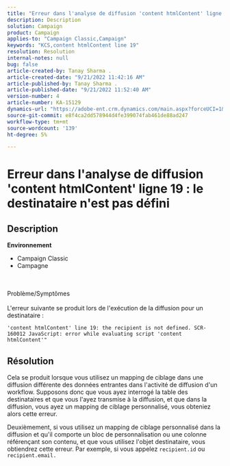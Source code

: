 ```yaml
---
title: "Erreur dans l'analyse de diffusion 'content htmlContent' ligne 19 : recipient n'est pas défini"
description: Description
solution: Campaign
product: Campaign
applies-to: "Campaign Classic,Campaign"
keywords: "KCS,content htmlContent line 19"
resolution: Resolution
internal-notes: null
bug: false
article-created-by: Tanay Sharma .
article-created-date: "9/21/2022 11:42:16 AM"
article-published-by: Tanay Sharma .
article-published-date: "9/21/2022 11:52:40 AM"
version-number: 4
article-number: KA-15129
dynamics-url: "https://adobe-ent.crm.dynamics.com/main.aspx?forceUCI=1&pagetype=entityrecord&etn=knowledgearticle&id=c8f47070-a239-ed11-9db1-002248086735"
source-git-commit: e8f4ca2dd578944d4fe399074fab461de88ad247
workflow-type: tm+mt
source-wordcount: '139'
ht-degree: 5%

---
```


# Erreur dans l&#39;analyse de diffusion &#39;content htmlContent&#39; ligne 19 : le destinataire n&#39;est pas défini

## Description

<b>Environnement</b>
- Campaign Classic
- Campagne



<br><br>Problème/Symptômes<br><br>
L&#39;erreur suivante se produit lors de l&#39;exécution de la diffusion pour un destinataire :

`'content htmlContent' line 19: the recipient is not defined. SCR-160012 JavaScript: error while evaluating script 'content htmlContent'"`


## Résolution


Cela se produit lorsque vous utilisez un mapping de ciblage dans une diffusion différente des données entrantes dans l&#39;activité de diffusion d&#39;un workflow. Supposons donc que vous ayez interrogé la table des destinataires et que vous l&#39;ayez transmise à la diffusion, et que dans la diffusion, vous ayez un mapping de ciblage personnalisé, vous obteniez alors cette erreur.

Deuxièmement, si vous utilisez un mapping de ciblage personnalisé dans la diffusion et qu&#39;il comporte un bloc de personnalisation ou une colonne référençant son contenu, et que vous utilisez l&#39;objet destinataire, vous obtiendrez cette erreur. Par exemple, si vous appelez `recipient.id` ou `recipient.email.`
